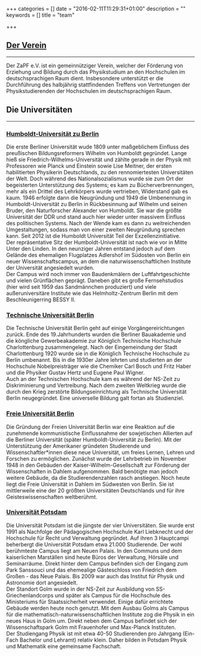 +++
categories = []
date = "2016-02-11T11:29:31+01:00"
description = ""
keywords = []
title = "team"

+++
## [Der Verein](http://www.zapfev.de/)
---
Der ZaPF e.V. ist ein gemeinnütziger Verein, welcher der Förderung von Erziehung und Bildung durch das Physikstudium an den Hochschulen im deutschsprachigen Raum dient. Insbesondere unterstützt er die Durchführung des halbjährig stattfindenden Treffens von Vertretungen der Physikstudierenden der Hochschulen im deutschsprachigen Raum.

## Die Universitäten
---
### [Humboldt-Universität zu Berlin](https://www.hu-berlin.de/de) 
Die erste Berliner Universität wude 1809 unter maßgeblichem Einfluss des preußischen Bildungsreformers Wilhelm von Humboldt gegründet. Lange hieß sie Friedrich-Wilhelms-Universität und zählte gerade in der Physik mit Professoren wie Planck und Einstein sowie Lise Meitner, der ersten habilitierten Physikerin Deutschlands, zu den rennomiertesten Universitäten der Welt. Doch während des Nationalsozialismus wurde sie zum Ort der begeisterten Unterstützung des Systems; es kam zu Bücherverbrennungen, mehr als ein Drittel des Lehrkörpers wurde vertrieben, Widerstand gab es kaum. 1946 erfolgte dann die Neugründung und 1949 die Umbenennung in Humboldt-Universität zu Berlin in Rückbesinnung auf Wilhelm und seinen Bruder, den Naturforscher Alexander von Humboldt. Sie war die größte Universität der DDR und stand auch hier wieder unter massivem Einfluss des politischen Systems. Nach der Wende kam es dann zu weitreichenden Umgestaltungen, sodass man von einer zweiten Neugründung sprechen kann. Seit 2012 ist die Humboldt Universität Teil der Exzellenzinitiative.  
Der repräsentative Sitz der Humboldt-Universität ist nach wie vor in Mitte Unter den Linden. In den neunziger Jahren entstand jedoch auf dem Gelände des ehemaligen Flugplatzes Adlershof im Südosten von Berlin ein neuer Wissenschaftscampus, an dem die naturwissenschaftlichen Institute der Universität angesiedelt wurden.  
Der Campus wird noch immer von Baudenkmälern der Luftfahrtgeschichte und vielen Grünflächen geprägt. Daneben gibt es große Fernsehstudios (hier wird seit 1959 das Sandmännchen produziert) und viele außeruniversitäre Institute wie das Helmholtz-Zentrum Berlin mit dem Beschleunigerring BESSY II.


### [Technische Universität Berlin](http://www.tu-berlin.de)
Die Technische Universität Berlin geht auf einige Vorgängereirichtungen zurück. Ende des 19.Jahrhunderts wurden die Berliner Bauakademie und die köngliche Gewerbeakademie zur Königlich Technische Hochschule Charlottenburg zusammengelegt. Nach der Eingemeindung der Stadt Charlottenburg 1920 wurde sie in die Königlich Technische Hochschule zu Berlin umbenannt. Bis in die 1930er Jahre lehrten und studierten an der Hochschule Nobelpreisträger wie die Chemiker Carl Bosch und Fritz Haber und die Physiker Gustav Hertz und Eugene Paul Wigner.  
Auch an der Technischen Hochschule kam es während der NS-Zeit zu Diskriminierung und Vertreibung. Nach dem zweiten Weltkrieg wurde die durch den Krieg zerstörte Bildungseinrichtung als Technische Universität Berlin neugegründet. Eine universelle Bildung galt fortan als Studienziel.


### [Freie Universität Berlin](http://www.fu-berlin.de/)
Die Gründung der Freien Universität Berlin war eine Reaktion auf die zunehmende kommunistische Einflussnahme der sowjetischen Allierten auf die Berliner Universität (später Humboldt-Universität zu Berlin). Mit der Unterstützung der Amerikaner gründeten Studierende und Wissenschaftler\*innen diese neue Universität, um freies Lernen, Lehren und Forschen zu ermöglichen. Zunächst wurde der Lehrbetrieb im November 1948 in den Gebäuden der Kaiser-Wilhelm-Gesellschaft zur Förderung der Wissenschaften in Dahlem aufgenommen. Bald benötigte man jedoch weitere Gebäude, da die Studierendenzahlen rasch anstiegen. Noch heute liegt die Freie Universität in Dahlem im Südwesten von Berlin. Sie ist mittlerweile eine der 20 größten Universitäten Deutschlands und für ihre Geisteswissenschaften weltberühmt.

### [Universität Potsdam](https://www.uni-potsdam.de/)
Die Universität Potsdam ist die jüngste der vier Universitäten. Sie wurde erst 1991 als Nachfolge der Pädagogischen Hochschule Karl Liebknecht und der Hochschule für Recht und Verwaltung gegründet. Auf ihren 3 Hauptcampi beherbergt die Universität Potsdam etwa 21.000 Studierende. Der wohl berühmteste Campus liegt am Neuen Palais. In den Communs und dem kaiserlichen Marställen sind heute Büros der Verwaltung, Hörsäle und Seminarräume. Direkt hinter dem Campus befinden sich der Eingang zum Park Sanssouci und das ehemealige Gästeschloss von Friedrich dem Großen - das Neue Palais. Bis 2009 war auch das Institut für Physik und Astronomie dort angesiedelt.  
Der Standort Golm wurde in der NS-Zeit zur Ausbildung von SS-Griechenlandcorps und später als Campus für die Hochschule des Ministeriums für Staatssicherheit verwendet. Einige dafür errichtete Gebäude werden heute noch genutzt. Mit dem Ausbau Golms als Campus für die mathematisch-naturwissenschaftlichen Institute zog die Physik in ein neues Haus in Golm um. Direkt neben dem Campus befindet sich der Wissenschaftspark Golm mit Frauenhofer und Max-Planck Instituten.  
Der Studiengang Physik ist mit etwa 40-50 Studierenden pro Jahrgang (Ein-Fach Bachelor und Lehramt) relativ klein. Daher bilden in Potsdam Physik und Mathematik eine gemeinsame Fachschaft. 

